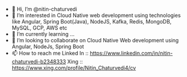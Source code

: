 - 👋 Hi, I’m @nitin-chaturvedi
- 👀 I’m interested in Cloud Native web development using technologies like Angular, Spring Boot(Java), NodeJS, Kafka, Redis, MongoDB, MySQL, GCP, AWS etc
- 🌱 I’m currently learning ...
- 💞️ I’m looking to collaborate on Cloud Native Web development using Angular, NodeJs, Spring Boot
- 📫 How to reach me Linked In :: https://www.linkedin.com/in/nitin-chaturvedi-b2348333
                     Xing :: https://www.xing.com/profile/Nitin_Chaturvedi4/cv

<!---
nitin-chaturvedi/nitin-chaturvedi is a ✨ special ✨ repository because its `README.md` (this file) appears on your GitHub profile.
You can click the Preview link to take a look at your changes.
--->
